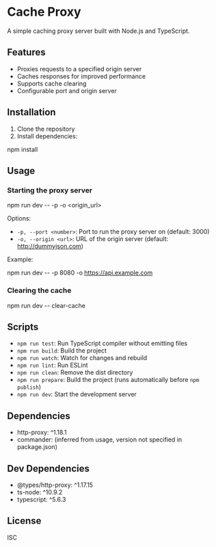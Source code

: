 
# Cache Proxy

A simple caching proxy server built with Node.js and TypeScript.

## Features

- Proxies requests to a specified origin server
- Caches responses for improved performance
- Supports cache clearing
- Configurable port and origin server

## Installation

1. Clone the repository
2. Install dependencies:


npm install


## Usage

### Starting the proxy server


npm run dev -- -p <port> -o <origin_url>


Options:
- `-p, --port <number>`: Port to run the proxy server on (default: 3000)
- `-o, --origin <url>`: URL of the origin server (default: http://dummyjson.com)

Example:

npm run dev -- -p 8080 -o https://api.example.com


### Clearing the cache


npm run dev -- clear-cache


## Scripts

- `npm run test`: Run TypeScript compiler without emitting files
- `npm run build`: Build the project
- `npm run watch`: Watch for changes and rebuild
- `npm run lint`: Run ESLint
- `npm run clean`: Remove the dist directory
- `npm run prepare`: Build the project (runs automatically before `npm publish`)
- `npm run dev`: Start the development server

## Dependencies

- http-proxy: ^1.18.1
- commander: (inferred from usage, version not specified in package.json)

## Dev Dependencies

- @types/http-proxy: ^1.17.15
- ts-node: ^10.9.2
- typescript: ^5.6.3

## License

ISC

